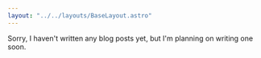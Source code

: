 ```yaml
---
layout: "../../layouts/BaseLayout.astro"
---
```


Sorry, I haven't written any blog posts yet, but I'm planning on writing one soon.